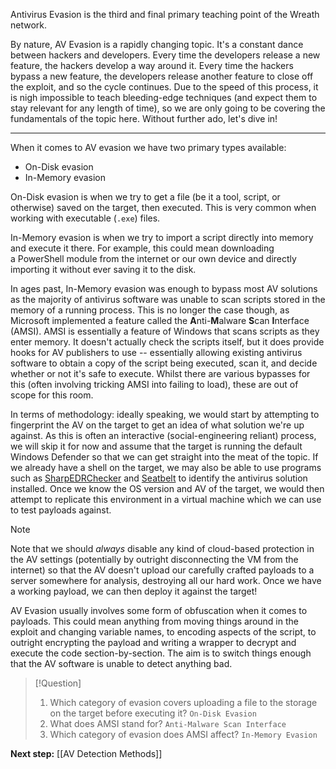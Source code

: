 Antivirus Evasion is the third and final primary teaching point of the Wreath network.

By nature, AV Evasion is a rapidly changing topic. It's a constant dance between hackers and developers. Every time the developers release a new feature, the hackers develop a way around it. Every time the hackers bypass a new feature, the developers release another feature to close off the exploit, and so the cycle continues. Due to the speed of this process, it is nigh impossible to teach bleeding-edge techniques (and expect them to stay relevant for any length of time), so we are only going to be covering the fundamentals of the topic here. Without further ado, let's dive in!  

---

When it comes to AV evasion we have two primary types available:

- On-Disk evasion
- In-Memory evasion

On-Disk evasion is when we try to get a file (be it a tool, script, or otherwise) saved on the target, then executed. This is very common when working with executable (`.exe`) files.

In-Memory evasion is when we try to import a script directly into memory and execute it there. For example, this could mean downloading a PowerShell module from the internet or our own device and directly importing it without ever saving it to the disk.  

In ages past, In-Memory evasion was enough to bypass most AV solutions as the majority of antivirus software was unable to scan scripts stored in the memory of a running process. This is no longer the case though, as Microsoft implemented a feature called the **A**nti-**M**alware **S**can **I**nterface (AMSI). AMSI is essentially a feature of Windows that scans scripts as they enter memory. It doesn't actually check the scripts itself, but it does provide hooks for AV publishers to use -- essentially allowing existing antivirus software to obtain a copy of the script being executed, scan it, and decide whether or not it's safe to execute. Whilst there are various bypasses for this (often involving tricking AMSI into failing to load), these are out of scope for this room.

In terms of methodology: ideally speaking, we would start by attempting to fingerprint the AV on the target to get an idea of what solution we're up against. As this is often an interactive (social-engineering reliant) process, we will skip it for now and assume that the target is running the default Windows Defender so that we can get straight into the meat of the topic. If we already have a shell on the target, we may also be able to use programs such as [SharpEDRChecker](https://github.com/PwnDexter/SharpEDRChecker) and [Seatbelt](https://github.com/GhostPack/Seatbelt) to identify the antivirus solution installed. Once we know the OS version and AV of the target, we would then attempt to replicate this environment in a virtual machine which we can use to test payloads against. 

> [!Note]
>Note that we should _always_ disable any kind of cloud-based protection in the AV settings (potentially by outright disconnecting the VM from the internet) so that the AV doesn't upload our carefully crafted payloads to a server somewhere for analysis, destroying all our hard work. Once we have a working payload, we can then deploy it against the target!

AV Evasion usually involves some form of obfuscation when it comes to payloads. This could mean anything from moving things around in the exploit and changing variable names, to encoding aspects of the script, to outright encrypting the payload and writing a wrapper to decrypt and execute the code section-by-section. The aim is to switch things enough that the AV software is unable to detect anything bad.

> [!Question]
>1. Which category of evasion covers uploading a file to the storage on the target before executing it?
>`On-Disk Evasion`
>2. What does AMSI stand for?
>`Anti-Malware Scan Interface`
>3. Which category of evasion does AMSI affect?
>`In-Memory Evasion`


**Next step:** [[AV Detection Methods]]
